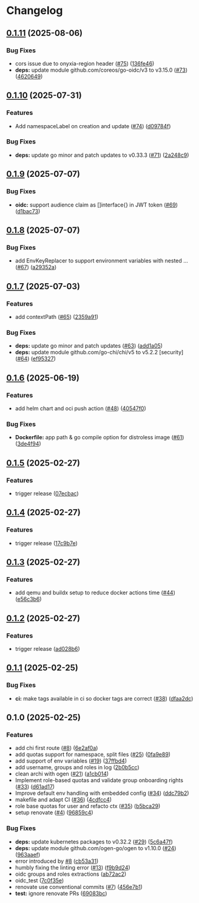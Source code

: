 # Changelog

## [0.1.11](https://github.com/onyxia-datalab/onyxia-onboarding/compare/v0.1.10...v0.1.11) (2025-08-06)


### Bug Fixes

* cors issue due to onyxia-region header ([#75](https://github.com/onyxia-datalab/onyxia-onboarding/issues/75)) ([136fe46](https://github.com/onyxia-datalab/onyxia-onboarding/commit/136fe4616ccf2176a4a1916f1c03f5ceca9fa6fe))
* **deps:** update module github.com/coreos/go-oidc/v3 to v3.15.0 ([#73](https://github.com/onyxia-datalab/onyxia-onboarding/issues/73)) ([4620649](https://github.com/onyxia-datalab/onyxia-onboarding/commit/4620649a396fa0a8100778589ee643aaa92d492d))

## [0.1.10](https://github.com/onyxia-datalab/onyxia-onboarding/compare/v0.1.9...v0.1.10) (2025-07-31)


### Features

* Add namespaceLabel on creation and update ([#74](https://github.com/onyxia-datalab/onyxia-onboarding/issues/74)) ([d09784f](https://github.com/onyxia-datalab/onyxia-onboarding/commit/d09784f2f0544fd6765953a7a2ba4854115c1f3b))


### Bug Fixes

* **deps:** update go minor and patch updates to v0.33.3 ([#71](https://github.com/onyxia-datalab/onyxia-onboarding/issues/71)) ([2a248c9](https://github.com/onyxia-datalab/onyxia-onboarding/commit/2a248c91f3e91200e9406f1d0749090b207248df))

## [0.1.9](https://github.com/onyxia-datalab/onyxia-onboarding/compare/v0.1.8...v0.1.9) (2025-07-07)


### Bug Fixes

* **oidc:** support audience claim as []interface{} in JWT token ([#69](https://github.com/onyxia-datalab/onyxia-onboarding/issues/69)) ([d1bac73](https://github.com/onyxia-datalab/onyxia-onboarding/commit/d1bac730b11d0ac5225c12d451431c82d08efbec))

## [0.1.8](https://github.com/onyxia-datalab/onyxia-onboarding/compare/v0.1.7...v0.1.8) (2025-07-07)


### Bug Fixes

* add EnvKeyReplacer to support environment variables with nested … ([#67](https://github.com/onyxia-datalab/onyxia-onboarding/issues/67)) ([a29352a](https://github.com/onyxia-datalab/onyxia-onboarding/commit/a29352aa4d355e723e163b4a2318797ad647958e))

## [0.1.7](https://github.com/onyxia-datalab/onyxia-onboarding/compare/v0.1.6...v0.1.7) (2025-07-03)


### Features

* add contextPath ([#65](https://github.com/onyxia-datalab/onyxia-onboarding/issues/65)) ([2359a91](https://github.com/onyxia-datalab/onyxia-onboarding/commit/2359a91c2031a435bc003479decd1bb4213fd93b))


### Bug Fixes

* **deps:** update go minor and patch updates ([#63](https://github.com/onyxia-datalab/onyxia-onboarding/issues/63)) ([add1a05](https://github.com/onyxia-datalab/onyxia-onboarding/commit/add1a05661e3024481f6c56e531aee438568b1b3))
* **deps:** update module github.com/go-chi/chi/v5 to v5.2.2 [security] ([#64](https://github.com/onyxia-datalab/onyxia-onboarding/issues/64)) ([ef95327](https://github.com/onyxia-datalab/onyxia-onboarding/commit/ef95327a6cba6102d44d930f8f4b8df382d4d997))

## [0.1.6](https://github.com/onyxia-datalab/onyxia-onboarding/compare/v0.1.5...v0.1.6) (2025-06-19)


### Features

* add helm chart and oci push action ([#48](https://github.com/onyxia-datalab/onyxia-onboarding/issues/48)) ([40547f0](https://github.com/onyxia-datalab/onyxia-onboarding/commit/40547f04f8125991ef3865529e4e15d7890b383e))


### Bug Fixes

* **Dockerfile:** app path & go compile option for distroless image ([#61](https://github.com/onyxia-datalab/onyxia-onboarding/issues/61)) ([3de4f94](https://github.com/onyxia-datalab/onyxia-onboarding/commit/3de4f945035fd8692c93b12e2196fd41d7a10c25))

## [0.1.5](https://github.com/onyxia-datalab/onyxia-onboarding/compare/v0.1.4...v0.1.5) (2025-02-27)


### Features

* trigger release ([07ecbac](https://github.com/onyxia-datalab/onyxia-onboarding/commit/07ecbac285eb029c2e64d36946903a746d4faa77))

## [0.1.4](https://github.com/onyxia-datalab/onyxia-onboarding/compare/v0.1.3...v0.1.4) (2025-02-27)


### Features

* trigger release ([17c9b7e](https://github.com/onyxia-datalab/onyxia-onboarding/commit/17c9b7e6dde1a184bcf62fc86be3668f6e01ccf4))

## [0.1.3](https://github.com/onyxia-datalab/onyxia-onboarding/compare/v0.1.2...v0.1.3) (2025-02-27)


### Features

* add qemu and buildx setup to reduce docker actions time ([#44](https://github.com/onyxia-datalab/onyxia-onboarding/issues/44)) ([e56c3b6](https://github.com/onyxia-datalab/onyxia-onboarding/commit/e56c3b63e32193d9256b329396a731c3eb94cc4d))

## [0.1.2](https://github.com/onyxia-datalab/onyxia-onboarding/compare/v0.1.1...v0.1.2) (2025-02-27)


### Features

* trigger release ([ad028b6](https://github.com/onyxia-datalab/onyxia-onboarding/commit/ad028b618ff25dc1b0dda5649a2e0cca17609691))

## [0.1.1](https://github.com/onyxia-datalab/onyxia-onboarding/compare/v0.1.0...v0.1.1) (2025-02-25)


### Bug Fixes

* **ci:** make tags available in ci so docker tags are correct ([#38](https://github.com/onyxia-datalab/onyxia-onboarding/issues/38)) ([dfaa2dc](https://github.com/onyxia-datalab/onyxia-onboarding/commit/dfaa2dc9cbd85668da5944ba506dcf50588e0949))

## 0.1.0 (2025-02-25)


### Features

* add chi first route ([#8](https://github.com/onyxia-datalab/onyxia-onboarding/issues/8)) ([6e2af0a](https://github.com/onyxia-datalab/onyxia-onboarding/commit/6e2af0ad987a564890880b42bb0b6f076d3802f8))
* add quotas support for namespace, split files  ([#25](https://github.com/onyxia-datalab/onyxia-onboarding/issues/25)) ([0fa9e89](https://github.com/onyxia-datalab/onyxia-onboarding/commit/0fa9e899738c5bf04d891132a16e50fbec09ded6))
* add support of env variables ([#19](https://github.com/onyxia-datalab/onyxia-onboarding/issues/19)) ([37ffbd4](https://github.com/onyxia-datalab/onyxia-onboarding/commit/37ffbd4469e0f102bd9f92efed69fcb9df0425ef))
* add username, groups and roles in log ([2b0b5cc](https://github.com/onyxia-datalab/onyxia-onboarding/commit/2b0b5cc2f76a1d819bdf81b665a25b6f366d3521))
* clean archi with ogen ([#21](https://github.com/onyxia-datalab/onyxia-onboarding/issues/21)) ([a1cb014](https://github.com/onyxia-datalab/onyxia-onboarding/commit/a1cb0140b922bb767405a409a8b48fde38795221))
* Implement role-based quotas and validate group onboarding rights ([#33](https://github.com/onyxia-datalab/onyxia-onboarding/issues/33)) ([d61ad17](https://github.com/onyxia-datalab/onyxia-onboarding/commit/d61ad171cc9e96af007554e4be9ce8efb8eb81d5))
* Improve default env handling with embedded config ([#34](https://github.com/onyxia-datalab/onyxia-onboarding/issues/34)) ([ddc79b2](https://github.com/onyxia-datalab/onyxia-onboarding/commit/ddc79b22025af30969aeef1c3b0da1cd7ae4a0e8))
* makefile and adapt CI ([#36](https://github.com/onyxia-datalab/onyxia-onboarding/issues/36)) ([4cdfcc4](https://github.com/onyxia-datalab/onyxia-onboarding/commit/4cdfcc4e9d3984b7e9a04691f5c7887c4eaaacba))
* role base quotas for user and refacto ctx ([#35](https://github.com/onyxia-datalab/onyxia-onboarding/issues/35)) ([b5bca29](https://github.com/onyxia-datalab/onyxia-onboarding/commit/b5bca29ddbf3be27d64cd04dcd4211a661b4256a))
* setup renovate ([#4](https://github.com/onyxia-datalab/onyxia-onboarding/issues/4)) ([96859c4](https://github.com/onyxia-datalab/onyxia-onboarding/commit/96859c441696bd88745ba420fb20a0f9770621f6))


### Bug Fixes

* **deps:** update kubernetes packages to v0.32.2 ([#29](https://github.com/onyxia-datalab/onyxia-onboarding/issues/29)) ([5c6a47f](https://github.com/onyxia-datalab/onyxia-onboarding/commit/5c6a47fba4a9689ee863216ac77cd6d7594fc2ad))
* **deps:** update module github.com/ogen-go/ogen to v1.10.0 ([#24](https://github.com/onyxia-datalab/onyxia-onboarding/issues/24)) ([963aaef](https://github.com/onyxia-datalab/onyxia-onboarding/commit/963aaef99ad611c33f1e77017491f2b58131019f))
* error introduced by [#8](https://github.com/onyxia-datalab/onyxia-onboarding/issues/8) ([cb53a31](https://github.com/onyxia-datalab/onyxia-onboarding/commit/cb53a310dc53ecaf22cdf3986349c39fd7ebd677))
* humbly fixing the linting error ([#13](https://github.com/onyxia-datalab/onyxia-onboarding/issues/13)) ([f9b9d24](https://github.com/onyxia-datalab/onyxia-onboarding/commit/f9b9d2409397d76b83d552f989b8f1ebbb3420aa))
* oidc groups and roles extractions ([ab72ac2](https://github.com/onyxia-datalab/onyxia-onboarding/commit/ab72ac297bd44aa68e79939d89de760879b83de1))
* oidc_test ([7c0f35e](https://github.com/onyxia-datalab/onyxia-onboarding/commit/7c0f35ee03b9485e34fff5c1e2d670b27f1c8d44))
* renovate use conventional commits ([#7](https://github.com/onyxia-datalab/onyxia-onboarding/issues/7)) ([456e7b1](https://github.com/onyxia-datalab/onyxia-onboarding/commit/456e7b112aaa7e37b0785c96847780cc43406e05))
* **test:** ignore renovate PRs ([69083bc](https://github.com/onyxia-datalab/onyxia-onboarding/commit/69083bc6048b96b58cea2d06af0185698a1add1a))
